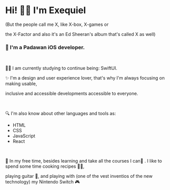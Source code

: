 <h1>Hi! 👋🏼 I'm Exequiel </h1> 
<p>(But the people call me X, like X-box, X-games or </p>
<p>the X-Factor and also it's an Ed Sheeran's album that's called X as well)</p>

<h3>🚀 I'm a Padawan iOS developer.</h3>
<br>

<p>💪🏼 I am currently studying to continue being: SwiftUI.

<p>✨ I'm a design and user experience lover, that's why I'm always focusing on making usable,</p>
<p>inclusive and accessible developments accessible to everyone. </p>
<br>

<p>🔍 I'm also know about other languages and tools as:</p>

- HTML
- CSS
- JavaScript
- React 
<br>

<p>🦄 In my free time, besides learning and take all the courses I can📖 . I like to spend some time cooking recipes 👨‍🍳,</p>
<p>playing guitar 🎸, and playing with (one of the vest inventios of the new technology) my Nintendo Switch 🎮</p>
</hr>
